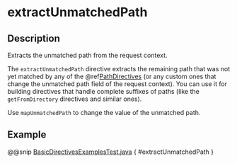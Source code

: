 <a id="extractunmatchedpath-java"></a>
# extractUnmatchedPath

## Description

Extracts the unmatched path from the request context.

The `extractUnmatchedPath` directive extracts the remaining path that was not yet matched by any of the @ref[PathDirectives](../path-directives/index.md#pathdirectives-java)
(or any custom ones that change the unmatched path field of the request context). You can use it for building directives
that handle complete suffixes of paths (like the `getFromDirectory` directives and similar ones).

Use `mapUnmatchedPath` to change the value of the unmatched path.

## Example

@@snip [BasicDirectivesExamplesTest.java](../../../../../../../test/java/docs/http/javadsl/server/directives/BasicDirectivesExamplesTest.java) { #extractUnmatchedPath }